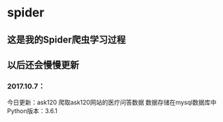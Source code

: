 # spider

## 这是我的Spider爬虫学习过程
## 以后还会慢慢更新

### 2017.10.7：
今日更新：ask120
爬取ask120网站的医疗问答数据
数据存储在mysql数据库中
Python版本：3.6.1
